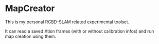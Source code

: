 # MapCreator

This is my personal RGBD-SLAM related experimental toolset.

It can read a saved Xtion frames (with or without calibration infos) and run map creation using them.
